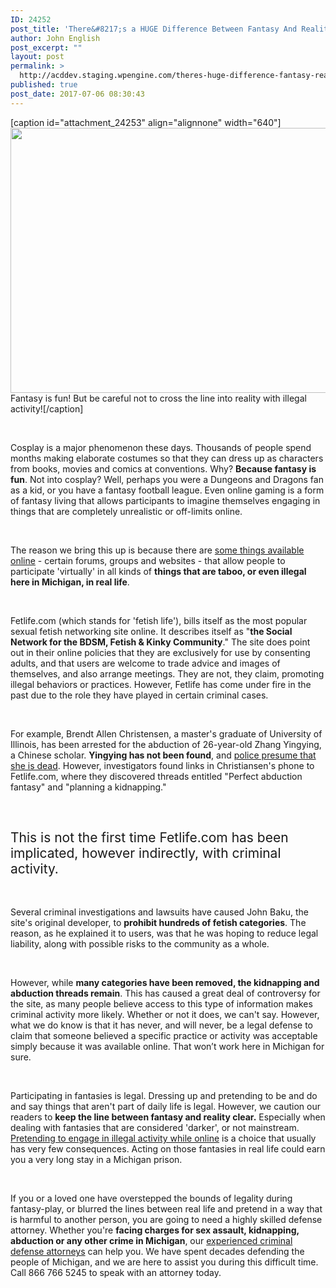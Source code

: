 ```yaml
---
ID: 24252
post_title: 'There&#8217;s a HUGE Difference Between Fantasy And Reality!'
author: John English
post_excerpt: ""
layout: post
permalink: >
  http://acddev.staging.wpengine.com/theres-huge-difference-fantasy-reality.html
published: true
post_date: 2017-07-06 08:30:43
---
```

[caption id="attachment_24253" align="alignnone" width="640"]<img class="size-full wp-image-24253" src="http://acddev.staging.wpengine.com/wp-content/uploads/2017/07/cosplay-1690845_640.jpg" alt="" width="640" height="424" /> Fantasy is fun! But be careful not to cross the line into reality with illegal activity![/caption]

&nbsp;

<span style="font-weight: 400;">Cosplay is a major phenomenon these days. Thousands of people spend months making elaborate costumes so that they can dress up as characters from books, movies and comics at conventions. Why? </span><b>Because fantasy is fun</b><span style="font-weight: 400;">. Not into cosplay? Well, perhaps you were a Dungeons and Dragons fan as a kid, or you have a fantasy football league. Even online gaming is a form of fantasy living that allows participants to imagine themselves engaging in things that are completely unrealistic or off-limits online. </span>

&nbsp;

<span style="font-weight: 400;">The reason we bring this up is because there are </span><a href="http://acddev.staging.wpengine.com/computer-crimes.html" target="_blank" rel="noopener"><span style="font-weight: 400;">some things available online</span></a><span style="font-weight: 400;"> - certain forums, groups and websites - that allow people to participate 'virtually' in all kinds of </span><b>things that are taboo, or even illegal here in Michigan, in real life</b><span style="font-weight: 400;">. </span>

&nbsp;

<span style="font-weight: 400;">Fetlife.com (which stands for 'fetish life'), bills itself as the most popular sexual fetish networking site online. It describes itself as "</span><b>the Social Network for the BDSM, Fetish &amp; Kinky Community</b><span style="font-weight: 400;">." The site does point out in their online policies that they are exclusively for use by consenting adults, and that users are welcome to trade advice and images of themselves, and also arrange meetings. They are not, they claim, promoting illegal behaviors or practices. However, Fetlife has come under fire in the past due to the role they have played in certain criminal cases.</span>

&nbsp;

<span style="font-weight: 400;">For example, Brendt Allen Christensen, a master's graduate of University of Illinois, has been arrested for the abduction of 26-year-old Zhang Yingying, a Chinese scholar. </span><b>Yingying has not been found</b><span style="font-weight: 400;">, and </span><a href="http://acddev.staging.wpengine.com/homicide.html" target="_blank" rel="noopener"><span style="font-weight: 400;">police presume that she is dead</span></a><span style="font-weight: 400;">. However, investigators found links in Christiansen's phone to Fetlife.com, where they discovered threads entitled "Perfect abduction fantasy" and "planning a kidnapping."</span>

&nbsp;
<h2><span style="font-weight: 400;">This is not the first time Fetlife.com has been implicated, however indirectly, with criminal activity. </span></h2>
&nbsp;

<span style="font-weight: 400;">Several criminal investigations and lawsuits have caused John Baku, the site's original developer, to </span><b>prohibit hundreds of fetish categories</b><span style="font-weight: 400;">. The reason, as he explained it to users, was that he was hoping to reduce legal liability, along with possible risks to the community as a whole.</span>

&nbsp;

<span style="font-weight: 400;">However, while </span><b>many categories have been removed, the kidnapping and abduction threads remain</b><span style="font-weight: 400;">. This has caused a great deal of controversy for the site, as many people believe access to this type of information makes criminal activity more likely. Whether or not it does, we can't say. However, what we do know is that it has never, and will never, be a legal defense to claim that someone believed a specific practice or activity was acceptable simply because it was available online. That won’t work here in Michigan for sure. </span>

&nbsp;

<span style="font-weight: 400;">Participating in fantasies is legal. Dressing up and pretending to be and do and say things that aren't part of daily life is legal. However, we caution our readers to </span><b>keep the line between fantasy and reality clear.</b><span style="font-weight: 400;"> Especially when dealing with fantasies that are considered 'darker', or not mainstream. </span><a href="http://acddev.staging.wpengine.com/use-of-a-computer-to-commit-a-crime-in-michigan-criminal-defense-attorneys.html" target="_blank" rel="noopener"><span style="font-weight: 400;">Pretending to engage in illegal activity while online</span></a><span style="font-weight: 400;"> is a choice that usually has very few consequences. Acting on those fantasies in real life could earn you a very long stay in a Michigan prison.</span>

&nbsp;

<span style="font-weight: 400;">If you or a loved one have overstepped the bounds of legality during fantasy-play, or blurred the lines between real life and pretend in a way that is harmful to another person, you are going to need a highly skilled defense attorney. Whether you're </span><b>facing charges for sex assault, kidnapping, abduction or any other crime in Michigan</b><span style="font-weight: 400;">, our </span><a href="http://acddev.staging.wpengine.com/trial-attorneys.html" target="_blank" rel="noopener"><span style="font-weight: 400;">experienced criminal defense attorneys</span></a><span style="font-weight: 400;"> can help you. We have spent decades defending the people of Michigan, and we are here to assist you during this difficult time. Call 866 766 5245 to speak with an attorney today. </span>

&nbsp;

&nbsp;